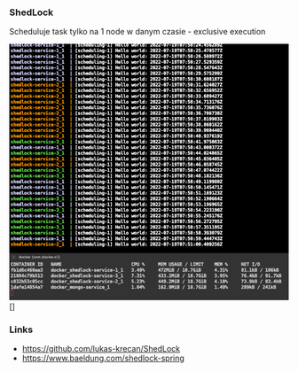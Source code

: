 ### ShedLock
Scheduluje task tylko na 1 node w danym czasie - exclusive execution

![img.png](example.png)[]

### Links
* https://github.com/lukas-krecan/ShedLock
* https://www.baeldung.com/shedlock-spring
